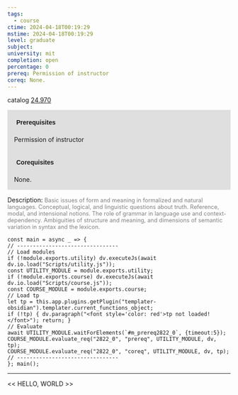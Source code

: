 ```yaml
---
tags:
  - course
ctime: 2024-04-18T00:19:29
mstime: 2024-04-18T00:19:29
level: graduate
subject: 
university: mit
completion: open
percentage: 0
prereq: Permission of instructor
coreq: None.
---
```


catalog [24.970](http://student.mit.edu/catalog/m24b.html#24.970)

<span style="display: block; padding: 15px; background-color: rgb(100, 100, 100, 0.2);"><font id="m_prereq2822_0" style="display: block; font-family: Arial, sans-serif; font-weight: bold; padding: 5px">Prerequisites</font><br><span id="prereq2822_0">Permission of instructor</span></span>
<span style="display: block; padding: 15px; background-color: rgb(100, 100, 100, 0.2);"><font id="m_coreq2822_0" style="display: block; font-family: Arial, sans-serif; font-weight: bold; padding: 5px">Corequisites</font><br><span id="coreq2822_0">None.</span></span>

<font style="">Description:</font>
<font style="color: grey; font-size: 0.8rem;">Basic issues of form and meaning in formalized and natural languages. Conceptual, logical, and linguistic questions about truth. Reference, modal, and intensional notions. The role of grammar in language use and context-dependency. Ambiguities of structure and meaning, and dimensions of semantic variation in syntax and the lexicon.</font>

```dataviewjs
const main = async _ => {
// --------------------------------
// Load modules
if (!module.exports.utility) dv.executeJs(await dv.io.load("Scripts/utility.js"));
const UTILITY_MODULE = module.exports.utility;
if (!module.exports.course) dv.executeJs(await dv.io.load("Scripts/course.js"));
const COURSE_MODULE = module.exports.course;
// Load tp
let tp = this.app.plugins.getPlugin("templater-obsidian").templater.current_functions_object;
if (!tp) { dv.paragraph("<font style='color: red'>tp not loaded!</font>"); return; }
// Evaluate
await UTILITY_MODULE.waitForElements(`#m_prereq2822_0`, {timeout:5});
COURSE_MODULE.evaluate_req("2822_0", "prereq", UTILITY_MODULE, dv, tp);
COURSE_MODULE.evaluate_req("2822_0", "coreq", UTILITY_MODULE, dv, tp);
// --------------------------------
}; main();
```

---

<< HELLO, WORLD >>
